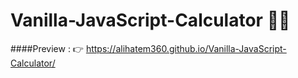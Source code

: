 # Vanilla-JavaScript-Calculator 👩‍💻
####Preview : 👉 https://alihatem360.github.io/Vanilla-JavaScript-Calculator/

